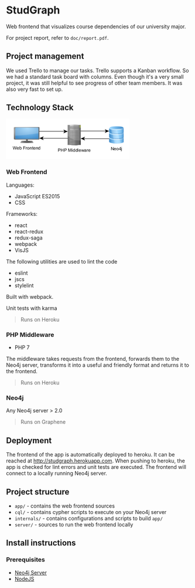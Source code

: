 # StudGraph
Web frontend that visualizes course dependencies of our university major.

For project report, refer to `doc/report.pdf`.

## Project management

We used Trello to manage our tasks. Trello supports a Kanban workflow. So we had
a standard task board with columns. Even though it's a very small project, it was still helpful to see progress of other team members.
It was also very fast to set up.

## Technology Stack

![System Overview](/doc/system-overview.png?raw=true "System Overview")


### Web Frontend

Languages:
* JavaScript ES2015
* CSS

Frameworks:
* react
* react-redux
* redux-saga
* webpack
* VisJS

The following utilities are used to lint the code
* eslint
* jscs
* stylelint

Built with webpack.

Unit tests with karma

> Runs on Heroku

### PHP Middleware

* PHP 7

The middleware takes requests from the frontend, forwards them to the Neo4j server, transforms it into a useful and friendly format and returns it to the frontend.

> Runs on Heroku

### Neo4j

Any Neo4j server > 2.0

> Runs on Graphene

## Deployment

The frontend of the app is automatically deployed to heroku. It can be reached at http://studgraph.herokuapp.com.
When pushing to heroku, the app is checked for lint errors and unit tests are executed.
The frontend will connect to a locally running Neo4j server.

## Project structure

* `app/` - contains the web frontend sources
* `cql/` - contains cypher scripts to execute on your Neo4j server
* `internals/` - contains configurations and scripts to build `app/`
* `server/` - sources to run the web frontend locally


## Install instructions

### Prerequisites

* [Neo4j Server](http://neo4j.com/download)
* [NodeJS](https://nodejs.org)
